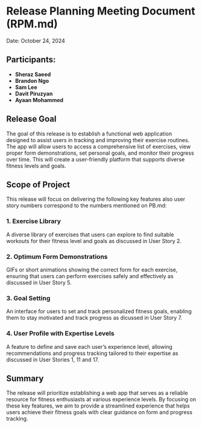 # Release Planning Meeting Document (RPM.md)
Date: October 24, 2024

## Participants:

- **Sheraz Saeed**
- **Brandon Ngo**
- **Sam Lee**
- **Davit Piruzyan**
- **Ayaan Mohammed**

## Release Goal
The goal of this release is to establish a functional web application designed to assist users in tracking and improving their exercise routines. The app will allow users to access a comprehensive list of exercises, view proper form demonstrations, set personal goals, and monitor their progress over time. This will create a user-friendly platform that supports diverse fitness levels and goals.

## Scope of Project
This release will focus on delivering the following key features also user story numbers correspond to the numbers mentioned on PB.md:

### 1. Exercise Library
A diverse library of exercises that users can explore to find suitable workouts for their fitness level and goals as discussed in User Story 2.
### 2. Optimum Form Demonstrations
GIFs or short animations showing the correct form for each exercise, ensuring that users can perform exercises safely and effectively as discussed in User Story 5.
### 3. Goal Setting
An interface for users to set and track personalized fitness goals, enabling them to stay motivated and track progress as dicussed in User Story 7.
### 4. User Profile with Expertise Levels
A feature to define and save each user’s experience level, allowing recommendations and progress tracking tailored to their expertise as discussed in User Stories 1, 11 and 17.

## Summary
The release will prioritize establishing a web app that serves as a reliable resource for fitness enthusiasts at various experience levels. By focusing on these key features, we aim to provide a streamlined experience that helps users achieve their fitness goals with clear guidance on form and progress tracking.
